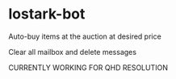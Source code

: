 # lostark-bot
Auto-buy items at the auction at desired price

Clear all mailbox and delete messages

CURRENTLY WORKING FOR QHD RESOLUTION
